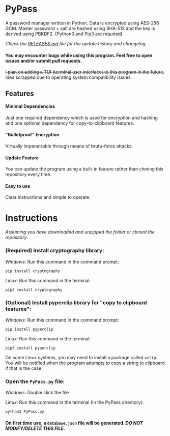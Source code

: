 # PyPass
A password manager written in Python. Data is encrypted using AES-256 GCM. Master password + salt are hashed using SHA-512 and the key is derived using PBKDF2. (Python3 and Pip3 are required)

*Check the [RELEASES.md](https://github.com/BetaLost/PyPass/blob/master/RELEASES.md) file for the update history and changelog.*

#### You may encounter bugs while using this program. Feel free to open issues and/or submit pull requests.
~~I plan on adding a TUI (terminal user interface) to this program in the future.~~ Idea scrapped due to operating system compatibility issues.

## Features
  #### Minimal Dependencies
  Just one required dependency which is used for encryption and hashing and one optional dependency for copy-to-clipboard features.
  
  #### "Bulletproof" Encryption
  Virtually impenetrable through means of brute-force attacks.
  
  #### Update Feature
  You can update the program using a built-in feature rather than cloning this repository every time.
  
  #### Easy to use
  Clear instructions and simple to operate.

# Instructions
_Assuming you have downloaded and unzipped the folder or cloned the repository._

 ### (Required) Install cryptography library:
 _Windows:_ Run this command in the command prompt: 
 ```
 pip install cryptography
 ```
 _Linux:_ Run this command in the terminal: 
 ```
 pip3 install cryptography
 ```
 ### (Optional) Install pyperclip library for "copy to clipboard features":
 _Windows:_ Run this command in the command prompt: 
 ```
 pip install pyperclip
 ```
 _Linux:_ Run this command in the terminal: 
 ```
 pip3 install pyperclip
 ```
 On some Linux systems, you may need to install a package called `xclip`. You will be notified when the program attempts to copy a string to clipboard if that is the case.
 
 ### Open the `PyPass.py` file:
 _Windows:_ Double click the file
  
 _Linux:_ Run this command in the terminal (In the PyPass directory): 
 ```
 python3 PyPass.py
 ```
  #### On first time use, a `database.json` file will be generated. _DO NOT MODIFY/DELETE THIS FILE._

